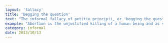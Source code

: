 ```yaml
---
layout: 'fallacy'
title: 'Begging the question'
text: "The informal fallacy of petitio principii, or 'begging the question' is committed when someone attempts to prove a proposition based on a premise that itself requires proof."
example: "Abortion is the unjustified killing of a human being and as such is murder. Murder is illegal. So abortion should be illegal."
category: informal
date: 2013/10/13
---
```

